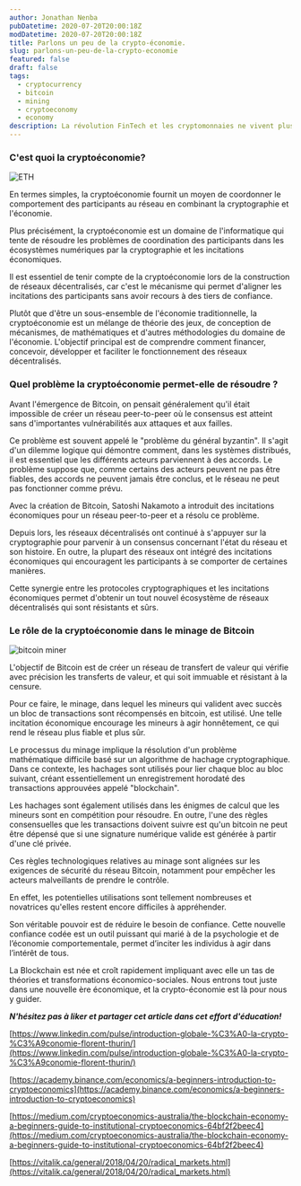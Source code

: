 ```yaml
---
author: Jonathan Nenba
pubDatetime: 2020-07-20T20:00:18Z
modDatetime: 2020-07-20T20:00:18Z
title: Parlons un peu de la crypto-économie.
slug: parlons-un-peu-de-la-crypto-economie
featured: false
draft: false
tags:
  - cryptocurrency
  - bitcoin
  - mining
  - cryptoeconomy
  - economy
description: La révolution FinTech et les cryptomonnaies ne vivent plus dans leur propre monde spécial et indépendant, hors de portée de la réglementation nationale.
---
```


### C'est quoi la cryptoéconomie?
![ETH](https://miro.medium.com/max/1000/1*vq7F_z_x6Y5opcGcnxLESg.jpeg)

En termes simples, la cryptoéconomie fournit un moyen de coordonner le comportement des participants au réseau en combinant la cryptographie et l'économie.

Plus précisément, la cryptoéconomie est un domaine de l'informatique qui tente de résoudre les problèmes de coordination des participants dans les écosystèmes numériques par la cryptographie et les incitations économiques. 

Il est essentiel de tenir compte de la cryptoéconomie lors de la construction de réseaux décentralisés, car c'est le mécanisme qui permet d'aligner les incitations des participants sans avoir recours à des tiers de confiance.

Plutôt que d'être un sous-ensemble de l'économie traditionnelle, la cryptoéconomie est un mélange de théorie des jeux, de conception de mécanismes, de mathématiques et d'autres méthodologies du domaine de l'économie. L'objectif principal est de comprendre comment financer, concevoir, développer et faciliter le fonctionnement des réseaux décentralisés.


### Quel problème la cryptoéconomie permet-elle de résoudre ?

Avant l'émergence de Bitcoin, on pensait généralement qu'il était impossible de créer un réseau peer-to-peer où le consensus est atteint sans d'importantes vulnérabilités aux attaques et aux failles.

Ce problème est souvent appelé le "problème du général byzantin". Il s'agit d'un dilemme logique qui démontre comment, dans les systèmes distribués, il est essentiel que les différents acteurs parviennent à des accords. Le problème suppose que, comme certains des acteurs peuvent ne pas être fiables, des accords ne peuvent jamais être conclus, et le réseau ne peut pas fonctionner comme prévu. 

Avec la création de Bitcoin, Satoshi Nakamoto a introduit des incitations économiques pour un réseau peer-to-peer et a résolu ce problème.

Depuis lors, les réseaux décentralisés ont continué à s'appuyer sur la cryptographie pour parvenir à un consensus concernant l'état du réseau et son histoire. En outre, la plupart des réseaux ont intégré des incitations économiques qui encouragent les participants à se comporter de certaines manières.

Cette synergie entre les protocoles cryptographiques et les incitations économiques permet d'obtenir un tout nouvel écosystème de réseaux décentralisés qui sont résistants et sûrs.

### Le rôle de la cryptoéconomie dans le minage de Bitcoin
![bitcoin miner](https://ca-times.brightspotcdn.com/dims4/default/962fadc/2147483647/strip/true/crop/2048x1152+0+0/resize/840x473!/quality/90/?url=https://california-times-brightspot.s3.amazonaws.com/64/96/d21f5bf2cdc7759f975c9a11a345/la-1521227068-cqbpw1a1h6-snap-image)

L'objectif de Bitcoin est de créer un réseau de transfert de valeur qui vérifie avec précision les transferts de valeur, et qui soit immuable et résistant à la censure. 

Pour ce faire, le minage, dans lequel les mineurs qui valident avec succès un bloc de transactions sont récompensés en bitcoin, est utilisé. Une telle incitation économique encourage les mineurs à agir honnêtement, ce qui rend le réseau plus fiable et plus sûr.

Le processus du minage implique la résolution d'un problème mathématique difficile basé sur un algorithme de hachage cryptographique. Dans ce contexte, les hachages sont utilisés pour lier chaque bloc au bloc suivant, créant essentiellement un enregistrement horodaté des transactions approuvées appelé "blockchain". 

Les hachages sont également utilisés dans les énigmes de calcul que les mineurs sont en compétition pour résoudre. En outre, l'une des règles consensuelles que les transactions doivent suivre est qu'un bitcoin ne peut être dépensé que si une signature numérique valide est générée à partir d'une clé privée. 

Ces règles technologiques relatives au minage sont alignées sur les exigences de sécurité du réseau Bitcoin, notamment pour empêcher les acteurs malveillants de prendre le contrôle.

En effet, les potentielles utilisations sont tellement nombreuses et novatrices qu'elles restent encore difficiles à appréhender.

Son véritable pouvoir est de réduire le besoin de confiance. Cette nouvelle confiance codée est un outil puissant qui marié à de la psychologie et de l’économie comportementale, permet d’inciter les individus à agir dans l’intérêt de tous.

La Blockchain est née et croît rapidement impliquant avec elle un tas de théories et transformations économico-sociales. Nous entrons tout juste dans une nouvelle ère économique, et la crypto-économie est là pour nous y guider.

**_N'hésitez pas à liker et partager cet article dans cet effort d'éducation!_**

[https://www.linkedin.com/pulse/introduction-globale-%C3%A0-la-crypto-%C3%A9conomie-florent-thurin/](https://www.linkedin.com/pulse/introduction-globale-%C3%A0-la-crypto-%C3%A9conomie-florent-thurin/)

[https://academy.binance.com/economics/a-beginners-introduction-to-cryptoeconomics](https://academy.binance.com/economics/a-beginners-introduction-to-cryptoeconomics)

[https://medium.com/cryptoeconomics-australia/the-blockchain-economy-a-beginners-guide-to-institutional-cryptoeconomics-64bf2f2beec4](https://medium.com/cryptoeconomics-australia/the-blockchain-economy-a-beginners-guide-to-institutional-cryptoeconomics-64bf2f2beec4)

[https://vitalik.ca/general/2018/04/20/radical_markets.html](https://vitalik.ca/general/2018/04/20/radical_markets.html)
